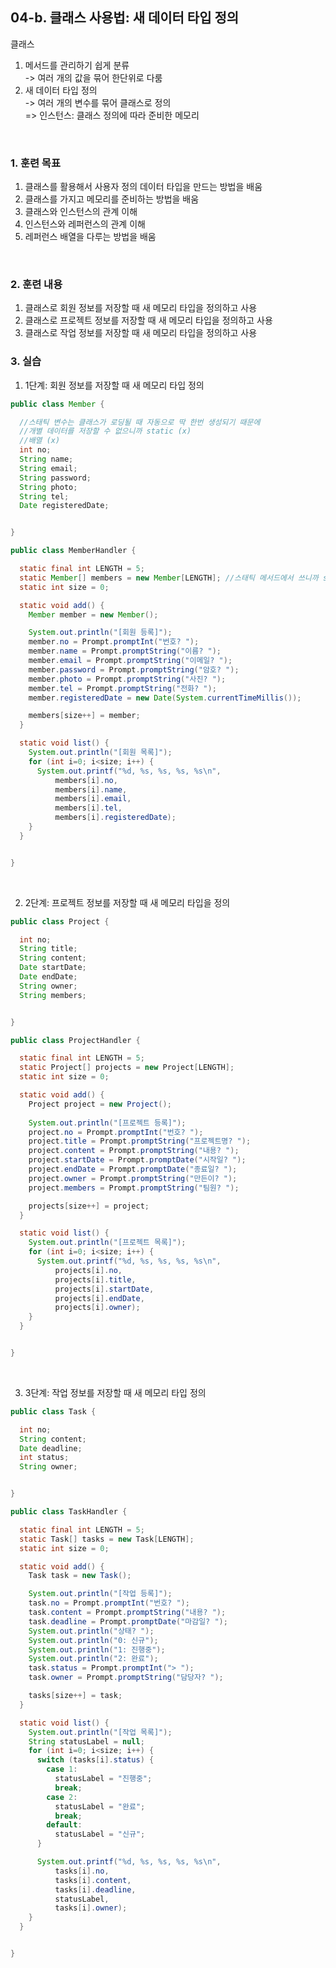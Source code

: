 ## **04-b. 클래스 사용법: 새 데이터 타입 정의**<br>
클래스
1. 메서드를 관리하기 쉽게 분류<br>
  -> 여러 개의 값을 묶어 한단위로 다룸
2. 새 데이터 타입 정의<br>
  -> 여러 개의 변수를 묶어 클래스로 정의<br>
  => 인스턴스: 클래스 정의에 따라 준비한 메모리<br>

<br>

### **1. 훈련 목표**<br>
1. 클래스를 활용해서 사용자 정의 데이터 타입을 만드는 방법을 배움<br>
2. 클래스를 가지고 메모리를 준비하는 방법을 배움<br>
3. 클래스와 인스턴스의 관계 이해<br>
4. 인스턴스와 레퍼런스의 관계 이해<br>
5. 레퍼런스 배열을 다루는 방법을 배움<br>

<br>

### **2. 훈련 내용**<br>
1. 클래스로 회원 정보를 저장할 때 새 메모리 타입을 정의하고 사용<br>
2. 클래스로 프로젝트 정보를 저장할 때 새 메모리 타입을 정의하고 사용<br>
3. 클래스로 작업 정보를 저장할 때 새 메모리 타입을 정의하고 사용<br>

### **3. 실습**<br>
1. 1단계: 회원 정보를 저장할 때 새 메모리 타입 정의<br>
```java
public class Member {

  //스태틱 변수는 클래스가 로딩될 때 자동으로 딱 한번 생성되기 때문에
  //개별 데이터를 저장할 수 없으니까 static (x)
  //배열 (x)
  int no;
  String name;
  String email;
  String password;
  String photo;
  String tel;
  Date registeredDate;


}
```
```java
public class MemberHandler {

  static final int LENGTH = 5;
  static Member[] members = new Member[LENGTH]; //스태틱 메서드에서 쓰니까 static
  static int size = 0;

  static void add() {
    Member member = new Member();

    System.out.println("[회원 등록]");
    member.no = Prompt.promptInt("번호? ");
    member.name = Prompt.promptString("이름? ");
    member.email = Prompt.promptString("이메일? ");
    member.password = Prompt.promptString("암호? ");
    member.photo = Prompt.promptString("사진? ");
    member.tel = Prompt.promptString("전화? ");
    member.registeredDate = new Date(System.currentTimeMillis());

    members[size++] = member;
  }

  static void list() {
    System.out.println("[회원 목록]");
    for (int i=0; i<size; i++) {
      System.out.printf("%d, %s, %s, %s, %s\n",
          members[i].no,
          members[i].name,
          members[i].email,
          members[i].tel,
          members[i].registeredDate);
    }
  }


}
```

<br>

2. 2단계: 프로젝트 정보를 저장할 때 새 메모리 타입을 정의<br>
```java
public class Project {

  int no;
  String title;
  String content;
  Date startDate;
  Date endDate;
  String owner;
  String members;


}
```
```java
public class ProjectHandler {

  static final int LENGTH = 5;
  static Project[] projects = new Project[LENGTH];
  static int size = 0;

  static void add() {
    Project project = new Project();
    
    System.out.println("[프로젝트 등록]");
    project.no = Prompt.promptInt("번호? ");
    project.title = Prompt.promptString("프로젝트명? ");
    project.content = Prompt.promptString("내용? ");
    project.startDate = Prompt.promptDate("시작일? ");
    project.endDate = Prompt.promptDate("종료일? ");
    project.owner = Prompt.promptString("만든이? ");
    project.members = Prompt.promptString("팀원? ");

    projects[size++] = project;
  }

  static void list() {
    System.out.println("[프로젝트 목록]");
    for (int i=0; i<size; i++) {
      System.out.printf("%d, %s, %s, %s, %s\n",
          projects[i].no,
          projects[i].title,
          projects[i].startDate,
          projects[i].endDate,
          projects[i].owner);
    }
  }


}
```

<br>

3. 3단계: 작업 정보를 저장할 때 새 메모리 타입 정의<br>
```java
public class Task {

  int no;
  String content;
  Date deadline;
  int status;
  String owner;


}
```
```java
public class TaskHandler {

  static final int LENGTH = 5;
  static Task[] tasks = new Task[LENGTH];
  static int size = 0;

  static void add() {
    Task task = new Task();

    System.out.println("[작업 등록]");
    task.no = Prompt.promptInt("번호? ");
    task.content = Prompt.promptString("내용? ");
    task.deadline = Prompt.promptDate("마감일? ");
    System.out.println("상태? ");
    System.out.println("0: 신규");
    System.out.println("1: 진행중");
    System.out.println("2: 완료");
    task.status = Prompt.promptInt("> ");
    task.owner = Prompt.promptString("담당자? ");

    tasks[size++] = task;
  }

  static void list() {
    System.out.println("[작업 목록]");
    String statusLabel = null;
    for (int i=0; i<size; i++) {
      switch (tasks[i].status) {
        case 1:
          statusLabel = "진행중";
          break;
        case 2:
          statusLabel = "완료";
          break;
        default:
          statusLabel = "신규";
      }

      System.out.printf("%d, %s, %s, %s, %s\n",
          tasks[i].no,
          tasks[i].content,
          tasks[i].deadline,
          statusLabel,
          tasks[i].owner);
    }
  }


}
```
